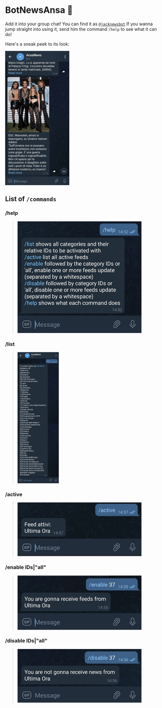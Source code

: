 # BotNewsAnsa :robot:
Add it into your group chat! You can find it as [`@jacknewsbot`](https://telegram.me/jacknewsbot)
If you wanna jump straight into using it, send him the command `/help` to see what it can do!

Here's a sneak peek to its look:

<img src="/previews/sneak.jpg"  width="207" height="433" />

## List of `/commands`
 ### /help
> <img src="/previews/help.jpg"  width="400" height="360" />

 ### /list 
> <img src="/previews/list.jpg"  width="133" height="423" />

 ### /active
> <img src="/previews/active.jpg"  width="400" height="173" />

 ### /enable IDs|"all"
> <img src="/previews/enable.jpg"  width="400" height="175" />

 ### /disable IDs|"all"
> <img src="/previews/disable.jpg"  width="400" height="173" />
